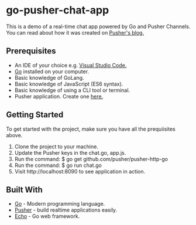 # go-pusher-chat-app
This is a demo of a real-time chat app powered by Go and Pusher Channels. You can read about how it was created on [Pusher's blog.](https://pusher.com/tutorials/chat-app-go)

## Prerequisites

* An IDE of your choice e.g. [Visual Studio Code.](https://code.visualstudio.com/)
* [Go](https://golang.org/doc/install) installed on your computer.
* Basic knowledge of GoLang.
* Basic knowledge of JavaScript (ES6 syntax).
* Basic knowledge of using a CLI tool or terminal.
* Pusher application. Create one [here.](http://pusher.com/)

## Getting Started

To get started with the project, make sure you have all the prequiisites above.

1. Clone the project to your machine.
2. Update the Pusher keys in the chat.go, app.js.
3. Run the command: $ go get github.com/pusher/pusher-http-go
4. Run the command: $ go run chat.go
4. Visit http://localhost:8090 to see application in action.

## Built With

* [Go](https://golang.org/doc/install) - Modern programming language.
* [Pusher](https://pusher.com/) - build realtime applications easily.
* [Echo](https://echo.labstack.com/) - Go web framework.